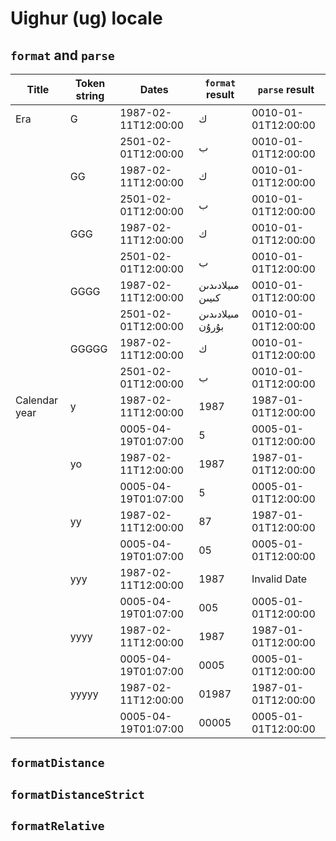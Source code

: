 # Uighur (ug) locale

## `format` and `parse`

| Title | Token string | Dates | `format` result | `parse` result |
|-------|--------------|-------|-------------------|------------------|
| Era | G | 1987-02-11T12:00:00 | ك | 0010-01-01T12:00:00 |
| | | 2501-02-01T12:00:00 | ب | 0010-01-01T12:00:00 |
| | GG | 1987-02-11T12:00:00 | ك | 0010-01-01T12:00:00 |
| | | 2501-02-01T12:00:00 | ب | 0010-01-01T12:00:00 |
| | GGG | 1987-02-11T12:00:00 | ك | 0010-01-01T12:00:00 |
| | | 2501-02-01T12:00:00 | ب | 0010-01-01T12:00:00 |
| | GGGG | 1987-02-11T12:00:00 | مىيلادىدىن كىيىن | 0010-01-01T12:00:00 |
| | | 2501-02-01T12:00:00 | مىيلادىدىن بۇرۇن | 0010-01-01T12:00:00 |
| | GGGGG | 1987-02-11T12:00:00 | ك | 0010-01-01T12:00:00 |
| | | 2501-02-01T12:00:00 | ب | 0010-01-01T12:00:00 |
| Calendar year | y | 1987-02-11T12:00:00 | 1987 | 1987-01-01T12:00:00 |
| | | 0005-04-19T01:07:00 | 5 | 0005-01-01T12:00:00 |
| | yo | 1987-02-11T12:00:00 | 1987 | 1987-01-01T12:00:00 |
| | | 0005-04-19T01:07:00 | 5 | 0005-01-01T12:00:00 |
| | yy | 1987-02-11T12:00:00 | 87 | 1987-01-01T12:00:00 |
| | | 0005-04-19T01:07:00 | 05 | 0005-01-01T12:00:00 |
| | yyy | 1987-02-11T12:00:00 | 1987 | Invalid Date |
| | | 0005-04-19T01:07:00 | 005 | 0005-01-01T12:00:00 |
| | yyyy | 1987-02-11T12:00:00 | 1987 | 1987-01-01T12:00:00 |
| | | 0005-04-19T01:07:00 | 0005 | 0005-01-01T12:00:00 |
| | yyyyy | 1987-02-11T12:00:00 | 01987 | 1987-01-01T12:00:00 |
| | | 0005-04-19T01:07:00 | 00005 | 0005-01-01T12:00:00 |

## `formatDistance`

## `formatDistanceStrict`

## `formatRelative`
